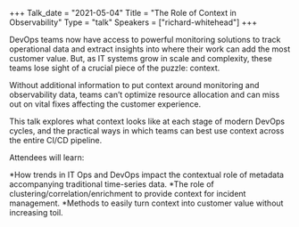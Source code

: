 +++
Talk_date = "2021-05-04"
Title = "The Role of Context in Observability"
Type = "talk"
Speakers = ["richard-whitehead"]
+++

DevOps teams now have access to powerful monitoring solutions to track operational data and extract insights into where their work can add the most customer value. But, as IT systems grow in scale and complexity, these teams lose sight of a crucial piece of the puzzle: context. 

Without additional information to put context around monitoring and observability data, teams can’t optimize resource allocation and can miss out on vital fixes affecting the customer experience. 

This talk explores what context looks like at each stage of modern DevOps cycles, and the practical ways in which teams can best use context across the entire CI/CD pipeline.

Attendees will learn:

*How trends in IT Ops and DevOps impact the contextual role of metadata accompanying traditional time-series data.
*The role of clustering/correlation/enrichment to provide context for incident management.
*Methods to easily turn context into customer value without increasing toil.
